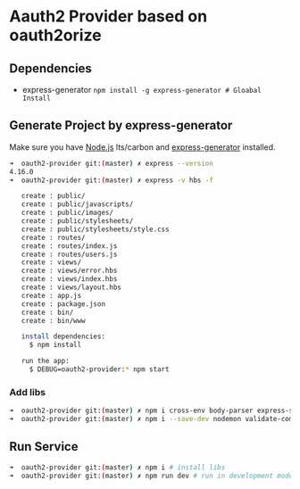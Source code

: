 # Aauth2 Provider based on oauth2orize

## Dependencies

 * express-generator `npm install -g express-generator # Gloabal Install`

## Generate Project by express-generator

Make sure you have [Node.js](http://nodejs.org/) lts/carbon and [express-generator](http://wiki.li3huo.com/Node.js#express-generator) installed.

```bash
➜  oauth2-provider git:(master) ✗ express --version
4.16.0
➜  oauth2-provider git:(master) ✗ express -v hbs -f

   create : public/
   create : public/javascripts/
   create : public/images/
   create : public/stylesheets/
   create : public/stylesheets/style.css
   create : routes/
   create : routes/index.js
   create : routes/users.js
   create : views/
   create : views/error.hbs
   create : views/index.hbs
   create : views/layout.hbs
   create : app.js
   create : package.json
   create : bin/
   create : bin/www

   install dependencies:
     $ npm install

   run the app:
     $ DEBUG=oauth2-provider:* npm start
```

### Add libs 

```bash
➜  oauth2-provider git:(master) ✗ npm i cross-env body-parser express-session oauth2orize
➜  oauth2-provider git:(master) ✗ npm i --save-dev nodemon validate-commit-msg
```

## Run Service

```bash
➜  oauth2-provider git:(master) ✗ npm i # install libs
➜  oauth2-provider git:(master) ✗ npm run dev # run in development mode
```